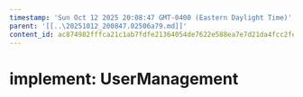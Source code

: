 ```yaml
---
timestamp: 'Sun Oct 12 2025 20:08:47 GMT-0400 (Eastern Daylight Time)'
parent: '[[..\20251012_200847.02506a79.md]]'
content_id: ac874982fffca21c1ab7fdfe21364054de7622e588ea7e7d21da4fcc2fe49d1a
---
```


# implement: UserManagement
